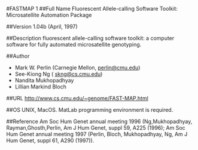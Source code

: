 #FASTMAP 1
##Full Name
Fluorescent Allele-calling Software Toolkit: Microsatellite Automation Package

##Version
1.04b (April, 1997)

##Description
fluorescent allele-calling software toolkit: a computer software for fully automated microsatellite genotyping.

##Author
* Mark W. Perlin (Carnegie Mellon, perlin@cmu.edu)
* See-Kiong Ng ( skng@cs.cmu.edu)
* Nandita Mukhopadhyay
* Lillian Markind Bloch

##URL
http://www.cs.cmu.edu/~genome/FAST-MAP.html

##OS
UNIX, MacOS. MatLab programming environment is required.

##Reference
Am Soc Hum Genet annual meeting 1996 (Ng,Mukhopadhyay, Rayman,Ghosth,Perlin, Am J Hum Genet, suppl 59, A225 (1996); Am Soc Hum Genet annual meeting 1997 (Perlin, Bloch, Mukhopadhyay, Ng, Am J Hum Genet, suppl 61, A290 (1997)).


